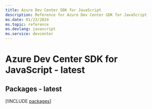 ```yaml
---
title: Azure Dev Center SDK for JavaScript
description: Reference for Azure Dev Center SDK for JavaScript
ms.date: 01/23/2024
ms.topic: reference
ms.devlang: javascript
ms.service: devcenter
---
```

# Azure Dev Center SDK for JavaScript - latest
## Packages - latest
[!INCLUDE [packages](dev-center-index.md)]